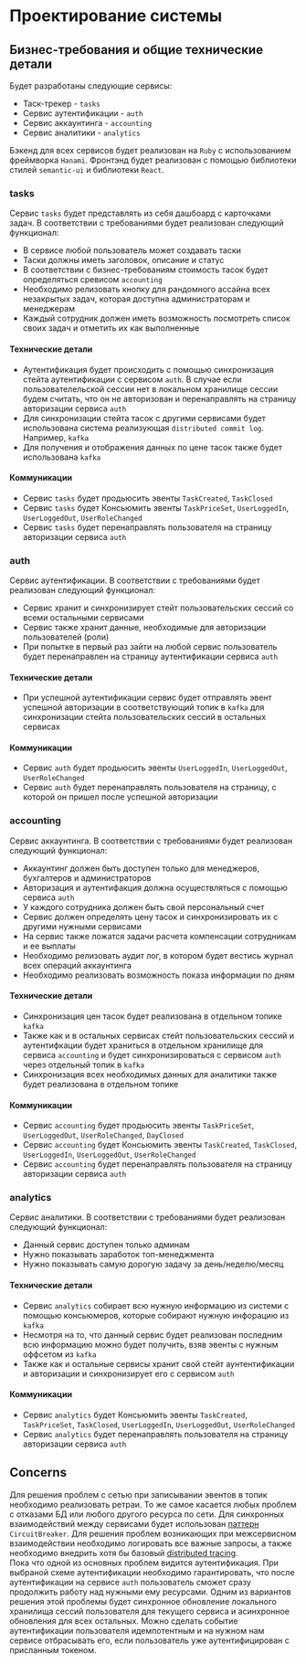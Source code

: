 # Проектирование системы

## Бизнес-требования и общие технические детали

Будет разработаны следующие сервисы:

- Таск-трекер - `tasks` 
- Сервис аутентификации - `auth`
- Сервис аккаунтинга - `accounting`
- Сервис аналитики - `analytics`

Бэкенд для всех сервисов будет реализован на `Ruby` с использованием фреймворка `Hanami`.
Фронтэнд будет реализован с помощью библиотеки стилей `semantic-ui` и библиотеки `React`. 

### tasks

Сервис `tasks` будет представлять из себя дашбоард с карточками задач. В соответствии с требованиями будет реализован
следующий функционал:
- В сервисе любой пользователь может создавать таски
- Таски должны иметь заголовок, описание и статус
- В соответствии с бизнес-требованиям стоимость тасок будет определяться сревисом `accounting`
- Необходимо релизовать кнопку для рандомного ассайна всех незакрытых задач, которая доступна администраторам и менеджерам
- Каждый сотрудник должен иметь возможность посмотреть список своих задач и отметить их как выполненные

#### Технические детали

- Аутентификация будет происходить с помощью синхронизация стейта аутентификации с сервисом `auth`. В случае если
пользователельской сессии нет в локальном хранилище сессии будем считать, что он не авторизован и перенаправлять на
страницу авторизации сервиса `auth`
- Для синхронизации стейта тасок с другими сервисами будет использована система реализующая `distributed commit log`.
Например, `kafka`
- Для получения и отображения данных по цене тасок также будет использована `kafka`

#### Коммуникации

- Сервис `tasks` будет продьюсить эвенты `TaskCreated`, `TaskClosed`
- Сервис `tasks` будет Консьюмить эвенты `TaskPriceSet`, `UserLoggedIn`, `UserLoggedOut`, `UserRoleChanged`
- Сервис `tasks` будет перенаправлять пользователя на страницу авторизации сервиса `auth`

### auth

Сервис аутентификации. В соответствии с требованиями будет реализован следующий функционал:
- Сервис хранит и синхронизирует стейт пользовательских сессий со всеми остальными сервисами
- Сервис также хранит данные, необходимые для авторизации пользователей (роли)
- При попытке в первый раз зайти на любой сервис пользователь будет перенаправлен на страницу аутентификации
сервиса `auth`

#### Технические детали

- При успешной аутентификации сервис будет отправлять эвент успешной авторизации в соответствующий топик в `kafka`
для синхронизации стейта пользовательских сессий в остальных сервисах

#### Коммуникации

- Сервис `auth` будет продьюсить эвенты `UserLoggedIn`, `UserLoggedOut`, `UserRoleChanged`
- Сервис `auth` будет перенаправлять пользователя на страницу, с которой он пришел после успешной авторизации

### accounting

Сервис аккаунтинга. В соответствии с требованиями будет реализован следующий функционал:
- Аккаунтинг должен быть доступен только для менеджеров, бухгалтеров и администраторов
- Авторизация и аутентифакция должна осуществляться с помощью сервиса `auth`
- У каждого сотрудника должен быть свой персональный счет
- Сервис должен определять цену тасок и синхронизировать их с другими нужными сервисами
- На сервис также ложатся задачи расчета компенсации сотрудникам и ее выплаты
- Необходимо релизовать аудит лог, в котором будет вестись журнал всех операций аккаунтинга
- Необходимо реализовать возможность показа информации по дням

#### Технические детали

- Синхронизация цен тасок будет реализована в отдельном топике `kafka`
- Также как и в остальных сервисах стейт пользовательских сессий и аутентифкации будет храниться в отдельном
хранилище для сервиса `accounting` и будет синхронизироваться с сервисом `auth` через отдельный топик в `kafka`
- Синхронизация всех необходимых данных для аналитики также будет реализована в отдельном топике

#### Коммуникации

- Сервис `accounting` будет продьюсить эвенты `TaskPriceSet`, `UserLoggedOut`, `UserRoleChanged`, `DayClosed`
- Сервис `accounting` будет Консьюмить эвенты `TaskCreated`, `TaskClosed`, `UserLoggedIn`, `UserLoggedOut`,
`UserRoleChanged`
- Сервис `accounting` будет перенаправлять пользователя на страницу авторизации сервиса `auth`

### analytics

Сервис аналитики. В соответствии с требованиями будет реализован следующий функционал:
- Данный сервис доступен только админам
- Нужно показывать заработок топ-менеджмента
- Нужно показывать самую дорогую задачу за день/неделю/месяц

#### Технические детали

- Сервис `analytics` собирает всю нужную информацию из системи с помощью консьюмеров, которые собирают нужную
инфорацию из `kafka`
- Несмотря на то, что данный сервис будет реализован последним всю информацию можно будет получить, взяв
эвенты с нужным оффсетом из `kafka`
- Также как и остальные сервисы хранит свой стейт аунтентификации и авторизации и синхронизирует его с сервисом
`auth`

#### Коммуникации

- Сервис `analytics` будет Консьюмить эвенты `TaskCreated`, `TaskPriceSet`, `TaskClosed`, `UserLoggedIn`,
`UserLoggedOut`, `UserRoleChanged`
- Сервис `analytics` будет перенаправлять пользователя на страницу авторизации сервиса `auth`

## Concerns

Для решения проблем с сетью при записывании эвентов в топик необходимо реализовать ретраи. То же самое касается
любых проблем с отказами БД или любого другого ресурса по сети. 
Для синхронных взаимодействий между сервисами будет использован
[паттерн](https://martinfowler.com/bliki/CircuitBreaker.html) `CircuitBreaker`.
Для решения проблем возникающих при межсервисном взаимодействии необходимо логировать все важные запросы, а также
необходимо внедрить хотя бы базовый
[distributed tracing](https://microservices.io/patterns/observability/distributed-tracing.html).  
Пока что одной из основных проблем видится аутентификация. При выбраной схеме аутентификации необходимо гарантировать,
что после аутентификации на сервисе `auth` пользователь сможет сразу продолжить работу над нужными ему ресурсами.
Одним из вариантов решения этой проблемы будет синхронное обновление локального хранилища сессий пользователя для
текущего сервиса и асинхронное обновления для всех остальных. Можно сделать событие аутентификации пользователя
идемпотентным и на нужном нам сервисе отбрасывать его, если пользователь уже аутентифицирован с присланным токеном.
